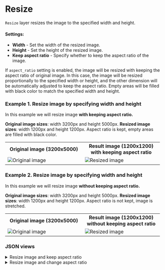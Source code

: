 # Resize

`Resize` layer resizes the image to the specified width and height.

#### Settings:

- **Width** - Set the width of the resized image.
- **Height** - Set the height of the resized image.
- **Keep aspect ratio** - Specify whether to keep the aspect ratio of the image.

If `aspect_ratio` setting is enabled, the image will be resized with keeping the aspect ratio of original image. In this case, the image will be resized proportionally to the specified width or height, and the other dimension will be automatically adjusted to keep the aspect ratio. Empty areas will be filled with black color to match the specified width and height.

### Example 1. Resize image by specifying width and height

In this example we will resize image **with keeping aspect ratio.**

**Original image sizes**: width 3200px and height 5000px.
**Resized image sizes**: width 1200px and height 1200px. Aspect ratio is kept, empty areas are filled with black color.

<table>
<tr>
<td style="text-align:center; width:50%"><strong>Original image (3200x5000)</strong></td>
<td style="text-align:center; width:50%"><strong>Result image (1200x1200) with keeping aspect ratio</strong></td>
</tr>
<tr>
<td> <img src="https://github.com/supervisely-ecosystem/ml-nodes/assets/79905215/d64f9c56-1452-4433-b393-a31d23c5a9c0" alt="Original image" /> </td>
<td> <img src="https://github.com/supervisely-ecosystem/ml-nodes/assets/79905215/f3d665fd-a924-4f66-8110-0f575710c839" alt="Resized image" /> </td>
</tr>
</table>

### Example 2. Resize image by specifying width and height

In this example we will resize image **without keeping aspect ratio.**

**Original image sizes**: width 3200px and height 5000px.
**Resized image sizes**: width 1200px and height 1200px. Aspect ratio is not kept, image is stretched.

<table>
<tr>
<td style="text-align:center; width:50%"><strong>Original image (3200x5000)</strong></td>
<td style="text-align:center; width:50%"><strong>Result image (1200x1200) without keeping aspect ratio</strong></td>
</tr>
<tr>
<td> <img src="https://github.com/supervisely-ecosystem/ml-nodes/assets/79905215/d64f9c56-1452-4433-b393-a31d23c5a9c0" alt="Original image" /> </td>
<td> <img src="https://github.com/supervisely-ecosystem/ml-nodes/assets/79905215/5b2ae4e5-efd0-4232-a32d-405fb1ce6695" alt="Resized image" /> </td>
</tr>
</table>

### JSON views

<details>
  <summary>Resize image and keep aspect ratio</summary>
<pre>
{
    "action": "resize",
    "src": [
        "$data_4"
    ],
    "dst": "$resize_5",
    "settings": {
        "width": 1200,
        "height": 1200,
        "aspect_ratio": {
            "keep": true
        }
    }
}
</pre>
</details>

<details>
  <summary>Resize image and change aspect ratio</summary>
<pre>
{
    "action": "resize",
    "src": [
        "$data_4"
    ],
    "dst": "$resize_5",
    "settings": {
        "width": 1200,
        "height": 1200,
        "aspect_ratio": {
            "keep": false
        }
    }
}
</pre>
</details>
